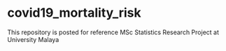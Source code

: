 # covid19_mortality_risk
This repository is posted for reference MSc Statistics Research Project at University Malaya
